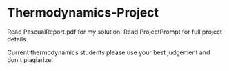 # Thermodynamics-Project

Read PascualReport.pdf for my solution.
Read ProjectPrompt for full project details.

Current thermodynamics students please use your best judgement and don't plagiarize!

